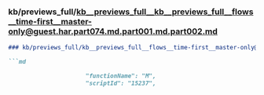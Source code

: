### kb/previews_full/kb__previews_full__kb__previews_full__flows__time-first__master-only@guest.har.part074.md.part001.md.part002.md

```md
### kb/previews_full/kb__previews_full__flows__time-first__master-only@guest.har.part074.md.part001.md (part 002)

```md

                      "functionName": "M",
                      "scriptId": "15237",
    
```

```

```
